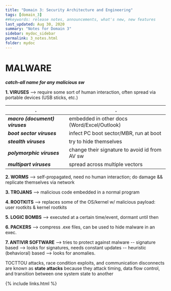 ```yaml
---
title: "Domain 3: Security Architecture and Engineering"
tags: [domain_3]
##keywords: release notes, announcements, what's new, new features
last_updated: Aug 30, 2020
summary: "Notes for Domain 3"
sidebar: mydoc_sidebar
permalink: 3_notes.html
folder: mydoc
---
```



# MALWARE

**_catch-all name for any malicious sw_**

**1. VIRUSES** --> require some sort of human interaction, often spread via portable devices (USB sticks, etc.)

|.|.|
|-|-|
|**_macro (document) viruses_**|embedded in other docs (Word/Excel/Outlook)|
|**_boot sector viruses_**|infect PC boot sector/MBR, run at boot|
|**_stealth viruses_**|try to hide themselves|
|**_polymorphic viruses_**|change their signature to avoid id from AV sw|
|**_multipart viruses_**| spread across multiple vectors|

**2. WORMS** --> self-propagated, need no human interaction; do damage && replicate themselves via network

**3. TROJANS** --> malicious code embedded in a normal program

**4. ROOTKITS** --> replaces some of the OS/kernel w/ malicious payload: user rootkits & kernel rootkits

**5. LOGIC BOMBS** --> executed at a certain time/event, dormant until then

**6. PACKERS** --> compress .exe files, can be used to hide malware in an exec.

**7. ANTIVIR SOFTWARE** --> tries to protect against malware
-- signature based --> looks for signatures, needs constant updates
-- heuristic (behavioral) based --> looks for anomalies.


TOCTTOU attacks, race condition exploits, and communication disconnects are known as **state attacks** because they attack timing, data flow control, and transition between one system state to another




{% include links.html %}
